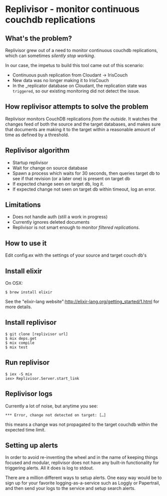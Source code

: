# Replivisor - monitor continuous couchdb replications

## What's the problem?

Replivisor grew out of a need to monitor continuous couchdb replications, which can sometimes _silently stop working_.  

In our case, the impetus to build this tool came out of this scenario:

* Continuous push replication from Cloudant -> IrisCouch
* New data was no longer making it to IrisCouch
* In the \_replicator database on Cloudant, the replication state was <code>triggered</code>, so our existing monitoring did not detect the issue.


## How replivisor attempts to solve the problem

Replivisor monitors CouchDB replications _from the outside_.  It watches the changes feed of both the source and the target databases, and makes sure that documents are making it to the target within a reasonable amount of time as defined by a threshold.

## Replivisor algorithm

* Startup replivisor
* Wait for change on source database
* Spawn a process which waits for 30 seconds, then queries target db to see if that revision (or a later one) is present on target db
* If expected change seen on target db, log it.
* If expected change not seen on target db within timeout, log an error.

## Limitations

* Does not handle auth (still a work in progress)
* Currently ignores deleted documents
* Replivisor is not smart enough to monitor _filtered replications_.

## How to use it

Edit config.ex with the settings of your source and target couch db's

## Install elixir

On OSX:

```
$ brew install elixir
```

See the "elixir-lang website":http://elixir-lang.org/getting_started/1.html for more details.

## Install replivisor

```
$ git clone [replivisor url]
$ mix deps.get
$ mix compile
$ mix test
```

## Run replivisor

```
$ iex -S mix
iex> Replivisor.Server.start_link
```

## Replivisor logs

Currently a lot of noise, but anytime you see:

```
*** Error, change not detected on target: […]
```

this means a change was not propagated to the target couchdb within the expected time limit.

## Setting up alerts

In order to avoid re-inventing the wheel and in the name of keeping things focused and modular, replivisor does not have any built-in functionality for triggering alerts.  All it does is log to stdout.

There are a million different ways to setup alerts.  One easy way would be to sign up for your favorite logging-as-a-service such as Loggly or Papertrail, and then send your logs to the service and setup search alerts.  
